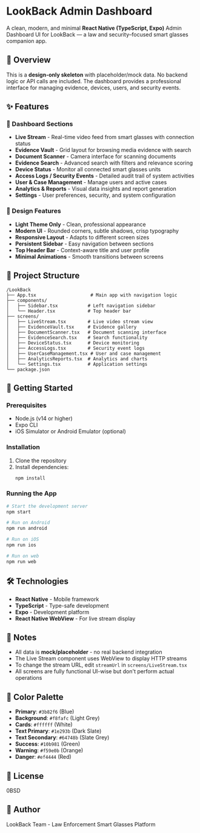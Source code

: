 # LookBack Admin Dashboard

A clean, modern, and minimal **React Native (TypeScript, Expo)** Admin Dashboard UI for LookBack — a law and security–focused smart glasses companion app.

## 🎯 Overview

This is a **design-only skeleton** with placeholder/mock data. No backend logic or API calls are included. The dashboard provides a professional interface for managing evidence, devices, users, and security events.

## ✨ Features

### 📱 Dashboard Sections

- **Live Stream** - Real-time video feed from smart glasses with connection status
- **Evidence Vault** - Grid layout for browsing media evidence with search
- **Document Scanner** - Camera interface for scanning documents
- **Evidence Search** - Advanced search with filters and relevance scoring
- **Device Status** - Monitor all connected smart glasses units
- **Access Logs / Security Events** - Detailed audit trail of system activities
- **User & Case Management** - Manage users and active cases
- **Analytics & Reports** - Visual data insights and report generation
- **Settings** - User preferences, security, and system configuration

### 🎨 Design Features

- **Light Theme Only** - Clean, professional appearance
- **Modern UI** - Rounded corners, subtle shadows, crisp typography
- **Responsive Layout** - Adapts to different screen sizes
- **Persistent Sidebar** - Easy navigation between sections
- **Top Header Bar** - Context-aware title and user profile
- **Minimal Animations** - Smooth transitions between screens

## 📁 Project Structure

```
/LookBack
├── App.tsx                    # Main app with navigation logic
├── components/
│   ├── Sidebar.tsx           # Left navigation sidebar
│   └── Header.tsx            # Top header bar
├── screens/
│   ├── LiveStream.tsx        # Live video stream view
│   ├── EvidenceVault.tsx     # Evidence gallery
│   ├── DocumentScanner.tsx   # Document scanning interface
│   ├── EvidenceSearch.tsx    # Search functionality
│   ├── DeviceStatus.tsx      # Device monitoring
│   ├── AccessLogs.tsx        # Security event logs
│   ├── UserCaseManagement.tsx # User and case management
│   ├── AnalyticsReports.tsx  # Analytics and charts
│   └── Settings.tsx          # Application settings
└── package.json
```

## 🚀 Getting Started

### Prerequisites

- Node.js (v14 or higher)
- Expo CLI
- iOS Simulator or Android Emulator (optional)

### Installation

1. Clone the repository
2. Install dependencies:
   ```bash
   npm install
   ```

### Running the App

```bash
# Start the development server
npm start

# Run on Android
npm run android

# Run on iOS
npm run ios

# Run on web
npm run web
```

## 🛠️ Technologies

- **React Native** - Mobile framework
- **TypeScript** - Type-safe development
- **Expo** - Development platform
- **React Native WebView** - For live stream display

## 📝 Notes

- All data is **mock/placeholder** - no real backend integration
- The Live Stream component uses WebView to display HTTP streams
- To change the stream URL, edit `streamUrl` in `screens/LiveStream.tsx`
- All screens are fully functional UI-wise but don't perform actual operations

## 🎨 Color Palette

- **Primary**: `#3b82f6` (Blue)
- **Background**: `#f8fafc` (Light Grey)
- **Cards**: `#ffffff` (White)
- **Text Primary**: `#1e293b` (Dark Slate)
- **Text Secondary**: `#64748b` (Slate Grey)
- **Success**: `#10b981` (Green)
- **Warning**: `#f59e0b` (Orange)
- **Danger**: `#ef4444` (Red)

## 📄 License

0BSD

## 👥 Author

LookBack Team - Law Enforcement Smart Glasses Platform